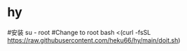 # hy

#安装
su - root #Change to root
bash <(curl -fsSL https://raw.githubusercontent.com/heku66/hy/main/doit.sh)
